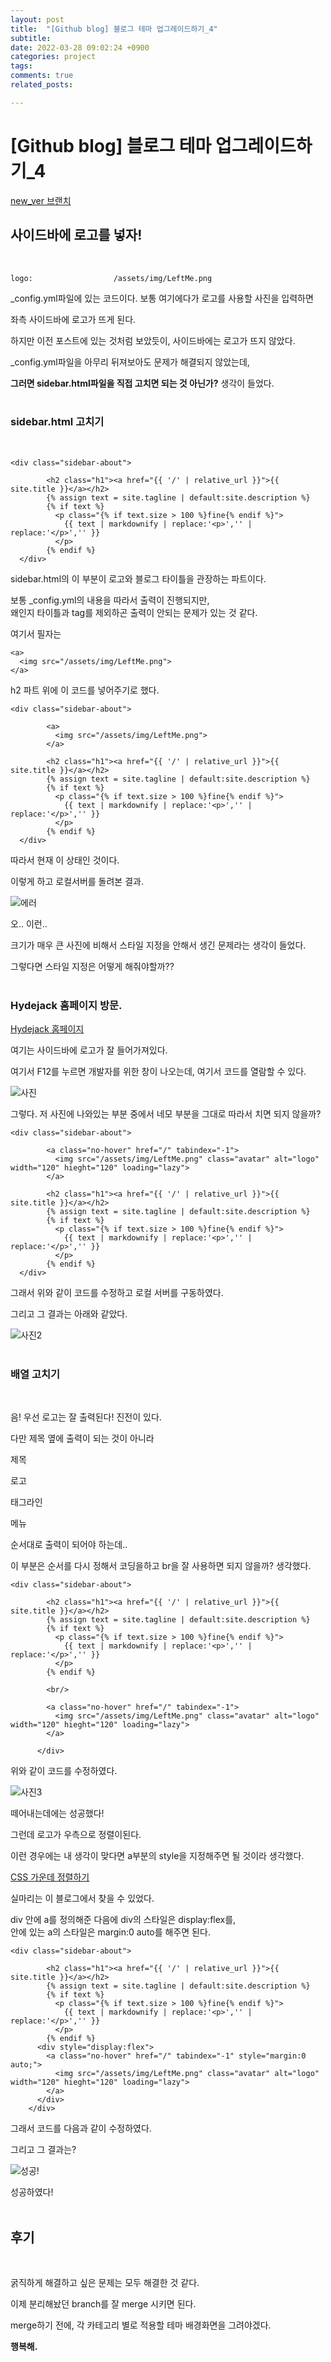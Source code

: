 ```yaml
---
layout: post
title:  "[Github blog] 블로그 테마 업그레이드하기_4"
subtitle: 
date: 2022-03-28 09:02:24 +0900
categories: project
tags:
comments: true
related_posts:

---
```


# [Github blog] 블로그 테마 업그레이드하기_4

[new_ver 브랜치](https://github.com/WookeyKim95/WookeyKim95.github.io/tree/new_ver)

## 사이드바에 로고를 넣자!<br/>
<br/>

```
logo:                  /assets/img/LeftMe.png
```

_config.yml파일에 있는 코드이다. 보통 여기에다가 로고를 사용할 사진을 입력하면<br/>

좌측 사이드바에 로고가 뜨게 된다.<br/>

하지만 이전 포스트에 있는 것처럼 보았듯이, 사이드바에는 로고가 뜨지 않았다.<br/>

_config.yml파일을 아무리 뒤져보아도 문제가 해결되지 않았는데,<br/>

**그러면 sidebar.html파일을 직접 고치면 되는 것 아닌가?** 생각이 들었다.<br/>
<br/>

### sidebar.html 고치기<br/>
<br/>

```
<div class="sidebar-about">

        <h2 class="h1"><a href="{{ '/' | relative_url }}">{{ site.title }}</a></h2>
        {% assign text = site.tagline | default:site.description %}
        {% if text %}
          <p class="{% if text.size > 100 %}fine{% endif %}">
            {{ text | markdownify | replace:'<p>','' | replace:'</p>','' }}
          </p>
        {% endif %}
  </div>
```

sidebar.html의 이 부분이 로고와 블로그 타이틀을 관장하는 파트이다.<br/>

보통 _config.yml의 내용을 따라서 출력이 진행되지만,<br/>
왜인지 타이틀과 tag를 제외하곤 출력이 안되는 문제가 있는 것 같다.<br/>

여기서 필자는 

```
<a>
  <img src="/assets/img/LeftMe.png">
</a>
```
h2 파트 위에 이 코드를 넣어주기로 했다.<br/>

```
<div class="sidebar-about">

        <a>
          <img src="/assets/img/LeftMe.png">
        </a>

        <h2 class="h1"><a href="{{ '/' | relative_url }}">{{ site.title }}</a></h2>
        {% assign text = site.tagline | default:site.description %}
        {% if text %}
          <p class="{% if text.size > 100 %}fine{% endif %}">
            {{ text | markdownify | replace:'<p>','' | replace:'</p>','' }}
          </p>
        {% endif %}
  </div>
```

따라서 현재 이 상태인 것이다.<br/>

이렇게 하고 로컬서버를 돌려본 결과.<br/>

![에러](https://github.com/WookeyKim95/WookeyKim95.github.io/blob/main/assets/img/project/2022-03-28-project_1.jpg?raw=true)

오.. 이런..<br/>

크기가 매우 큰 사진에 비해서 스타일 지정을 안해서 생긴 문제라는 생각이 들었다.<br/>

그렇다면 스타일 지정은 어떻게 해줘야할까??<br/>
<br/>

### Hydejack 홈페이지 방문.<br/>

[Hydejack 홈페이지](https://hydejack.com/docs/config/#changing-accent-colors-and-sidebar-images)

여기는 사이드바에 로고가 잘 들어가져있다.<br/>

여기서 F12를 누르면 개발자를 위한 창이 나오는데, 여기서 코드를 열람할 수 있다.<br/>

![사진](https://github.com/WookeyKim95/WookeyKim95.github.io/blob/main/assets/img/project/2022-03-28-project_2.jpg?raw=true)

그렇다. 저 사진에 나와있는 부분 중에서 네모 부분을 그대로 따라서 치면 되지 않을까?

```
<div class="sidebar-about">

        <a class="no-hover" href="/" tabindex="-1">
          <img src="/assets/img/LeftMe.png" class="avatar" alt="logo" width="120" hieght="120" loading="lazy">
        </a>

        <h2 class="h1"><a href="{{ '/' | relative_url }}">{{ site.title }}</a></h2>
        {% assign text = site.tagline | default:site.description %}
        {% if text %}
          <p class="{% if text.size > 100 %}fine{% endif %}">
            {{ text | markdownify | replace:'<p>','' | replace:'</p>','' }}
          </p>
        {% endif %}
  </div>
```
그래서 위와 같이 코드를 수정하고 로컬 서버를 구동하였다.<br/>

그리고 그 결과는 아래와 같았다.<br/>

![사진2](https://github.com/WookeyKim95/WookeyKim95.github.io/blob/main/assets/img/project/2022-03-28-project_3.jpg?raw=true)
<br/>
<br/>

### 배열 고치기<br/>
<br/>

음! 우선 로고는 잘 출력된다! 진전이 있다.<br/>

다만 제목 옆에 출력이 되는 것이 아니라<br/>

제목<br/>

로고<br/>

태그라인<br/>

메뉴<br/>

순서대로 출력이 되어야 하는데..<br/>

이 부분은 순서를 다시 정해서 코딩을하고 br을 잘 사용하면 되지 않을까? 생각했다.<br/>

```
<div class="sidebar-about">

        <h2 class="h1"><a href="{{ '/' | relative_url }}">{{ site.title }}</a></h2>
        {% assign text = site.tagline | default:site.description %}
        {% if text %}
          <p class="{% if text.size > 100 %}fine{% endif %}">
            {{ text | markdownify | replace:'<p>','' | replace:'</p>','' }}
          </p>
        {% endif %}
          
        <br/>

        <a class="no-hover" href="/" tabindex="-1">
          <img src="/assets/img/LeftMe.png" class="avatar" alt="logo" width="120" hieght="120" loading="lazy">
        </a>

      </div>
```

위와 같이 코드를 수정하였다.<br/>

![사진3](https://github.com/WookeyKim95/WookeyKim95.github.io/blob/main/assets/img/project/2022-03-28-project_4.jpg?raw=true)

떼어내는데에는 성공했다!<br/>

그런데 로고가 우측으로 정렬이된다.<br/>

이런 경우에는 내 생각이 맞다면 a부분의 style을 지정해주면 될 것이라 생각했다.<br/>

[CSS 가운데 정렬하기](https://deeplify.dev/front-end/markup/align-div-center)

실마리는 이 블로그에서 찾을 수 있었다.<br/>

div 안에 a를 정의해준 다음에 div의 스타일은 display:flex를,<br/>
안에 있는 a의 스타일은 margin:0 auto를 해주면 된다.<br/>

```
<div class="sidebar-about">

        <h2 class="h1"><a href="{{ '/' | relative_url }}">{{ site.title }}</a></h2>
        {% assign text = site.tagline | default:site.description %}
        {% if text %}
          <p class="{% if text.size > 100 %}fine{% endif %}">
            {{ text | markdownify | replace:'<p>','' | replace:'</p>','' }}
          </p>
        {% endif %}
      <div style="display:flex">
        <a class="no-hover" href="/" tabindex="-1" style="margin:0 auto;">
          <img src="/assets/img/LeftMe.png" class="avatar" alt="logo" width="120" hieght="120" loading="lazy">
        </a>
      </div>
    </div>
```
그래서 코드를 다음과 같이 수정하였다.<br/>

그리고 그 결과는?<br/>

![성공!](https://github.com/WookeyKim95/WookeyKim95.github.io/blob/main/assets/img/project/2022-03-28-project_5.jpg?raw=true)

성공하였다!<br/>
<Br/>

## 후기<br/>
<br/>

굵직하게 해결하고 싶은 문제는 모두 해결한 것 같다.<br/>

이제 분리해놨던 branch를 잘 merge 시키면 된다.<br/>

merge하기 전에, 각 카테고리 별로 적용할 테마 배경화면을 그려야겠다.<br/>

**행복해.**